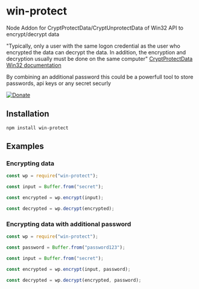 # win-protect
Node Addon for CryptProtectData/CryptUnprotectData of Win32 API to encrypt/decrypt data

"Typically, only a user with the same logon credential as the user who encrypted the data can decrypt the data. In addition, the encryption and decryption usually must be done on the same computer"
[CryptProtectData Win32 documentation](https://learn.microsoft.com/en-us/windows/win32/api/dpapi/nf-dpapi-cryptprotectdata)

By combining an additional password this could be a powerfull tool to store passwords, api keys or any secret securly

[![Donate](https://img.shields.io/badge/Donate-PayPal-green.svg)](https://www.paypal.me/hmenyus)

## Installation
```
npm install win-protect
```

## Examples

### Encrypting data
```javascript
const wp = require("win-protect");

const input = Buffer.from("secret");

const encrypted = wp.encrypt(input);

const decrypted = wp.decrypt(encrypted);
```

### Encrypting data with additional password
```javascript
const wp = require("win-protect");

const password = Buffer.from("password123");

const input = Buffer.from("secret");

const encrypted = wp.encrypt(input, password);

const decrypted = wp.decrypt(encrypted, password);
```
